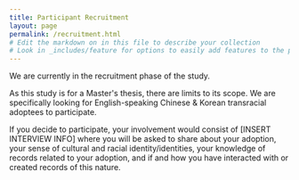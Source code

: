 ```yaml
---
title: Participant Recruitment
layout: page
permalink: /recruitment.html
# Edit the markdown on in this file to describe your collection
# Look in _includes/feature for options to easily add features to the page
---
```


We are currently in the recruitment phase of the study.

As this study is for a Master's thesis, there are limits to its scope. We are specifically looking for English-speaking Chinese & Korean transracial adoptees to participate.

If you decide to participate, your involvement would consist of
[INSERT INTERVIEW INFO] where you will be asked to share about
your adoption, your sense of cultural and racial identity/identities, your knowledge of records related to your adoption, and if and how you have interacted with or created records of this nature.